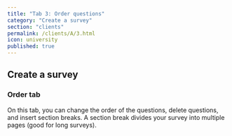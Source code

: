 ```yaml
---
title: "Tab 3: Order questions"
category: "Create a survey"
section: "clients"
permalink: /clients/A/3.html
icon: university
published: true
---
```


## Create a survey

### Order tab

On this tab, you can change the order of the questions, delete questions, and insert section breaks. A section break divides your survey into multiple pages (good for long surveys).
